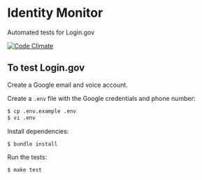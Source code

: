 Identity Monitor
================

Automated tests for Login.gov

[![Code Climate](https://codeclimate.com/github/18F/identity-monitor/badges/gpa.svg)](https://codeclimate.com/github/18F/identity-monitor)


To test Login.gov
-----------------

Create a Google email and voice account.

Create a `.env` file with the Google credentials and phone number:

```bash
$ cp .env.example .env
$ vi .env
```

Install dependencies:

```bash
$ bundle install
```

Run the tests:

```bash
$ make test
```

